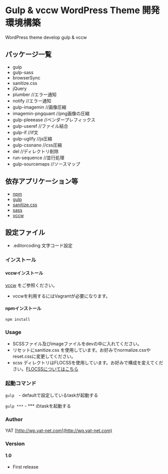 # Gulp & vccw WordPress Theme 開発環境構築
WordPress theme develop gulp & vccw

## パッケージ一覧
* gulp
* gulp-sass
* browserSync
* sanitize.css
* jQuery
* plumber //エラー通知
* notify //エラー通知
* gulp-imagemin //画像圧縮
* imagemin-pngquant //png画像の圧縮
* gulp-pleeease //ベンダープレフィックス
* gulp-useref //ファイル結合
* gulp-if //if文
* gulp-uglify //js圧縮
* gulp-cssnano //css圧縮
* del //ディレクトリ削除
* run-sequence //並行処理
* gulp-sourcemaps //ソースマップ

## 依存アプリケーション等

* [npm](https://www.npmjs.com/)
* [gulp](http://gulpjs.com/)
* [sanitize.css](https://10up.github.io/sanitize.css/)
* [sass](http://sass-lang.com/)
* [vccw](http://vccw.cc/)

## 設定ファイル

* .editorcoding 文字コード設定


### インストール
#### vccwインストール
[vccw](http://vccw.cc/) をご参照ください。
* vccwを利用するにはVagrantが必要になります。

#### npmインストール
` npm install `

### Usage
* SCSSファイル及びimageファイルをdevの中に入れてください。
* リセットにsanitize.css を使用しています。お好みでnormalize.cssやreset.cssに変更してください。
* scss ディレクトリはFLOCSSを使用しています。お好みで構成を変えてください。[FLOCSSについてはこちら](https://github.com/hiloki/flocss)

### 起動コマンド
` gulp `　- defaultで設定しているtaskが起動する

` gulp *** ` - *** のtaskを起動する

### Author

YAT [http://wp.yat-net.com](http://wp.yat-net.com)  

### Version

#### 1.0
* First release
